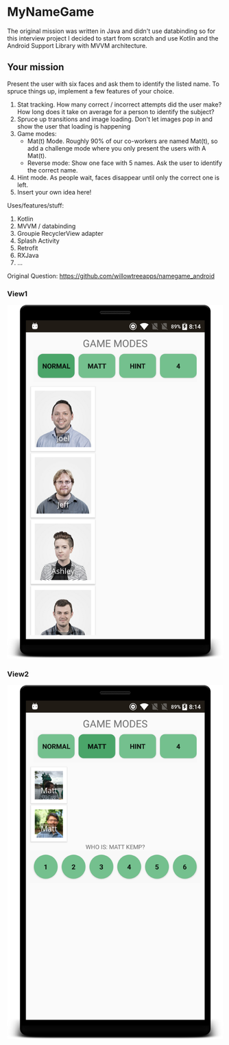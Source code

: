 # MyNameGame

The original mission was written in Java and didn't use databinding so for this interview project I decided to start from scratch and use Kotlin and the Android Support Library with MVVM architecture.

## Your mission

Present the user with six faces and ask them to identify the listed name. To spruce things up, implement a few features of your choice.

1. Stat tracking. How many correct / incorrect attempts did the user make? How long does it take on average for a person to identify the subject?
2. Spruce up transitions and image loading.  Don't let images pop in and show the user that loading is happening
3. Game modes:
    * Mat(t) Mode. Roughly 90% of our co-workers are named Mat(t), so add a challenge mode where you only present the users with A Mat(t).
    * Reverse mode: Show one face with 5 names. Ask the user to identify the correct name.
4. Hint mode. As people wait, faces disappear until only the correct one is left.
5. Insert your own idea here!

Uses/features/stuff:
1. Kotlin
2. MVVM / databinding
3. Groupie RecyclerView adapter
4. Splash Activity
5. Retrofit
6. RXJava
7. ...

Original Question: https://github.com/willowtreeapps/namegame_android

### View1
![Question](https://github.com/SeaRoth/MyNameGame/blob/master/normal.png?raw=true)

### View2
![Question](https://github.com/SeaRoth/MyNameGame/blob/master/matt.png?raw=true)
